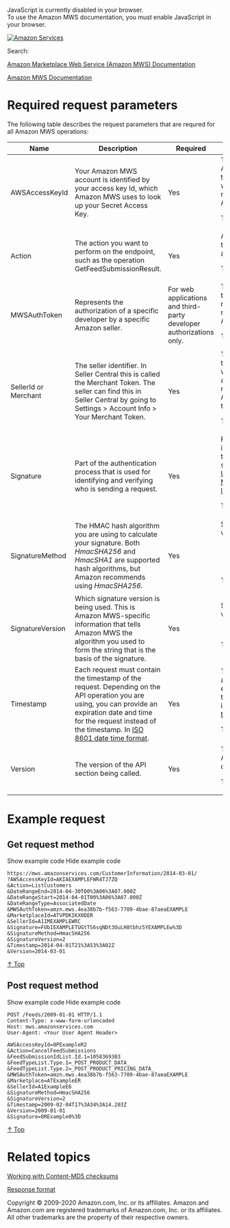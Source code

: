 <div id="MWSDX_noscript">

JavaScript is currently disabled in your browser.  
To use the Amazon MWS documentation, you must enable JavaScript in your
browser.

</div>

<div id="MWSDX_divtop">

[![Amazon
Services](https://images-na.ssl-images-amazon.com/images/G/08/mwsportal/fr_FR/amazonservices.gif "Amazon Services")](http://services.amazon.fr)

<div id="MWSDX_search">

<span id="MWSDX_searchlbl">Search:</span>

</div>

  
<span id="MWSDX_titlebar">[Amazon Marketplace Web Service (Amazon MWS)
Documentation](https://developer.amazonservices.fr/gp/mws/docs.html)</span>

</div>

<div id="MWSDX_divbottom">

<div id="MWSDX_divleft">

<div id="MWSDX_toc">

</div>

</div>

<div id="MWSDX_divright">

<div id="MWSDX_content">

<span id="MWSDX_breadcrumbs">[Amazon MWS
Documentation](https://developer.amazonservices.fr/gp/mws/docs.html)</span>

<div id="DG_RequiredRequestParameters" class="nested0">

# Required request parameters

<div class="body">

<div class="p">

The following table describes the request parameters that are requred
for all <span class="ph">Amazon MWS</span> operations:

<div class="tablenoborder">

<table class="table" data-cellpadding="4" data-cellspacing="0" data-summary="" data-frame="border" data-border="1" data-rules="all">
<colgroup>
<col style="width: 25%" />
<col style="width: 25%" />
<col style="width: 25%" />
<col style="width: 25%" />
</colgroup>
<thead class="thead" data-align="left">
<tr class="header row">
<th id="d9097e66" class="entry" data-valign="top" width="16.666666666666664%">Name</th>
<th id="d9097e69" class="entry" data-valign="top" width="33.33333333333333%">Description</th>
<th id="d9097e72" class="entry" data-valign="top" width="16.666666666666664%">Required</th>
<th id="d9097e75" class="entry" data-valign="top" width="33.33333333333333%">Valid values</th>
</tr>
</thead>
<tbody class="tbody">
<tr class="odd row">
<td class="entry" data-valign="top" width="16.666666666666664%" headers="d9097e66 "><span class="keyword parmname">AWSAccessKeyId</span></td>
<td class="entry" data-valign="top" width="33.33333333333333%" headers="d9097e69 ">Your <span class="ph">Amazon MWS</span> account is identified by your access key Id, which <span class="ph">Amazon MWS</span> uses to look up your Secret Access Key.</td>
<td class="entry center" data-valign="top" width="16.666666666666664%" headers="d9097e72 ">Yes</td>
<td class="entry" data-valign="top" width="33.33333333333333%" headers="d9097e75 ">The <span class="keyword parmname">AWSAccessKeyId</span> that you received when you registered for <span class="ph">Amazon MWS</span>.
<p><span class="ph">Type: xs:string</span></p></td>
</tr>
<tr class="even row">
<td class="entry" data-valign="top" width="16.666666666666664%" headers="d9097e66 "><span class="keyword parmname">Action</span></td>
<td class="entry" data-valign="top" width="33.33333333333333%" headers="d9097e69 ">The action you want to perform on the endpoint, such as the operation <span class="keyword apiname">GetFeedSubmissionResult</span>.</td>
<td class="entry center" data-valign="top" width="16.666666666666664%" headers="d9097e72 ">Yes</td>
<td class="entry" data-valign="top" width="33.33333333333333%" headers="d9097e75 ">Any valid action for the endpoint you are calling.
<p><span class="ph">Type: xs:string</span></p></td>
</tr>
<tr class="odd row">
<td class="entry" data-valign="top" width="16.666666666666664%" headers="d9097e66 "><span class="keyword parmname">MWSAuthToken</span></td>
<td class="entry" data-valign="top" width="33.33333333333333%" headers="d9097e69 ">Represents the authorization of a specific developer by a specific Amazon seller.</td>
<td class="entry center" data-valign="top" width="16.666666666666664%" headers="d9097e72 ">For web applications and third-party developer authorizations only.</td>
<td class="entry" data-valign="top" width="33.33333333333333%" headers="d9097e75 ">The authorization token that you received when you registered for <span class="ph">Amazon MWS</span>.
<p><span class="ph">Type: xs:string</span></p></td>
</tr>
<tr class="even row">
<td class="entry" data-valign="top" width="16.666666666666664%" headers="d9097e66 "><span class="keyword parmname">SellerId</span> or <span class="keyword parmname">Merchant</span></td>
<td class="entry" data-valign="top" width="33.33333333333333%" headers="d9097e69 ">The seller identifier. In Seller Central this is called the Merchant Token. The seller can find this in Seller Central by going to <span class="ph uicontrol">Settings</span> <span class="ph uicontrol">&gt;</span> <span class="ph uicontrol">Account Info</span> <span class="ph uicontrol">&gt;</span> <span class="ph uicontrol">Your Merchant Token</span>.</td>
<td class="entry center" data-valign="top" width="16.666666666666664%" headers="d9097e72 ">Yes</td>
<td class="entry" data-valign="top" width="33.33333333333333%" headers="d9097e75 ">The seller identifier that the seller used when they authorized you to make calls to <span class="ph">Amazon MWS</span> on their behalf.
<p><span class="ph">Type: xs:string</span></p></td>
</tr>
<tr class="odd row">
<td class="entry" data-valign="top" width="16.666666666666664%" headers="d9097e66 "><span class="keyword parmname">Signature</span></td>
<td class="entry" data-valign="top" width="33.33333333333333%" headers="d9097e69 ">Part of the authentication process that is used for identifying and verifying who is sending a request.</td>
<td class="entry center" data-valign="top" width="16.666666666666664%" headers="d9097e72 ">Yes</td>
<td class="entry" data-valign="top" width="33.33333333333333%" headers="d9097e75 ">For more information on how to calculate the signature, see <a href="DG_ClientLibraries.md" class="xref">Using the Amazon MWS client libraries</a>.
<p><span class="ph">Type: xs:string</span></p></td>
</tr>
<tr class="even row">
<td class="entry" data-valign="top" width="16.666666666666664%" headers="d9097e66 "><span class="keyword parmname">SignatureMethod</span></td>
<td class="entry" data-valign="top" width="33.33333333333333%" headers="d9097e69 ">The HMAC hash algorithm you are using to calculate your signature. Both <var class="keyword varname">HmacSHA256</var> and <var class="keyword varname">HmacSHA1</var> are supported hash algorithms, but Amazon recommends using <var class="keyword varname">HmacSHA256</var>.</td>
<td class="entry center" data-valign="top" width="16.666666666666664%" headers="d9097e72 ">Yes</td>
<td class="entry" data-valign="top" width="33.33333333333333%" headers="d9097e75 "><span class="keyword parmname">SignatureMethod</span> values:
<ul>
<li><var class="keyword varname">HmacSHA256</var> (recommended)</li>
<li><var class="keyword varname">HmacSHA1</var></li>
</ul>
<p><span class="ph">Type: xs:string</span></p></td>
</tr>
<tr class="odd row">
<td class="entry" data-valign="top" width="16.666666666666664%" headers="d9097e66 "><span class="keyword parmname">SignatureVersion</span></td>
<td class="entry" data-valign="top" width="33.33333333333333%" headers="d9097e69 ">Which signature version is being used. This is <span class="ph">Amazon MWS</span>-specific information that tells <span class="ph">Amazon MWS</span> the algorithm you used to form the string that is the basis of the signature.</td>
<td class="entry center" data-valign="top" width="16.666666666666664%" headers="d9097e72 ">Yes</td>
<td class="entry" data-valign="top" width="33.33333333333333%" headers="d9097e75 "><span class="keyword parmname">SignatureVersion</span> values:
<ul>
<li><var class="keyword varname">2</var></li>
</ul>
<p><span class="ph">Type: xs:string</span></p></td>
</tr>
<tr class="even row">
<td class="entry" data-valign="top" width="16.666666666666664%" headers="d9097e66 "><span class="keyword parmname">Timestamp</span></td>
<td class="entry" data-valign="top" width="33.33333333333333%" headers="d9097e69 ">Each request must contain the timestamp of the request. Depending on the API operation you are using, you can provide an expiration date and time for the request instead of the timestamp. In <span class="ph"><a href="../dev_guide/DG_ISO8601.md" class="xref">ISO 8601 date time format</a></span>.</td>
<td class="entry center" data-valign="top" width="16.666666666666664%" headers="d9097e72 ">Yes</td>
<td class="entry" data-valign="top" width="33.33333333333333%" headers="d9097e75 ">The current date and time or the expiration date and time for the request in <span class="ph"><a href="../dev_guide/DG_ISO8601.md" class="xref">ISO 8601 date time format</a></span>.
<p><span class="ph">Type: xs:dateTime</span></p></td>
</tr>
<tr class="odd row">
<td class="entry" data-valign="top" width="16.666666666666664%" headers="d9097e66 "><span class="keyword parmname">Version</span></td>
<td class="entry" data-valign="top" width="33.33333333333333%" headers="d9097e69 ">The version of the API section being called.</td>
<td class="entry center" data-valign="top" width="16.666666666666664%" headers="d9097e72 ">Yes</td>
<td class="entry" data-valign="top" width="33.33333333333333%" headers="d9097e75 ">The version of the API section being called.
<p><span class="ph">Type: xs:string</span></p></td>
</tr>
</tbody>
</table>

</div>

</div>

</div>

</div>

<div id="Examples" class="topic reference nested0">

# Example request

<div class="body refbody">

<div class="section">

## Get request method

<span class="ph expander"> <span class="keyword parmname xshow">Show
example code</span> <span class="keyword parmname xhide">Hide example
code</span> </span>

<div class="sectiondiv content">

``` pre
https://mws.amazonservices.com/CustomerInformation/2014-03-01/
?AWSAccessKeyId=AKIAEXAMPLEFWR4TJ7ZQ
&Action=ListCustomers
&DateRangeEnd=2014-04-30T00%3A06%3A07.000Z
&DateRangeStart=2014-04-01T00%3A06%3A07.000Z
&DateRangeType=AssociatedDate
&MWSAuthToken=amzn.mws.4ea38b7b-f563-7709-4bae-87aeaEXAMPLE
&MarketplaceId=ATVPDKIKX0DER
&SellerId=A1IMEXAMPLEWRC
&Signature=FUbIEXAMPLETUGtTS6sqNDt3OuLH8tbhz5YEXAMPLEw%3D
&SignatureMethod=HmacSHA256
&SignatureVersion=2
&Timestamp=2014-04-01T21%3A53%3A02Z
&Version=2014-03-01
```

<a href="#Examples" class="xref">↑ Top</a>

</div>

</div>

<div class="section">

## Post request method

<span class="ph expander"> <span class="keyword parmname xshow">Show
example code</span> <span class="keyword parmname xhide">Hide example
code</span> </span>

<div class="sectiondiv content">

``` pre
POST /Feeds/2009-01-01 HTTP/1.1
Content-Type: x-www-form-urlencoded
Host: mws.amazonservices.com
User-Agent: <Your User Agent Header>

AWSAccessKeyId=0PExampleR2
&Action=CancelFeedSubmissions
&FeedSubmissionIdList.Id.1=1058369303
&FeedTypeList.Type.1=_POST_PRODUCT_DATA_
&FeedTypeList.Type.2=_POST_PRODUCT_PRICING_DATA_
&MWSAuthToken=amzn.mws.4ea38b7b-f563-7709-4bae-87aeaEXAMPLE
&Marketplace=ATExampleER
&SellerId=A1ExampleE6
&SignatureMethod=HmacSHA256
&SignatureVersion=2
&Timestamp=2009-02-04T17%3A34%3A14.203Z
&Version=2009-01-01
&Signature=0RExample0%3D
```

<a href="#Examples" class="xref">↑ Top</a>

</div>

</div>

</div>

</div>

<div id="RelatedTopics" class="topic nested0">

# Related topics

<div class="body">

<a href="DG_MD5.md" class="xref">Working with Content-MD5 checksums</a>

<a href="../dev_guide/DG_ResponseFormat.md" class="xref">Response format</a>

</div>

</div>

<div id="MWSDX_footer">

Copyright © 2009-2020 Amazon.com, Inc. or its affiliates. Amazon and
Amazon.com are registered trademarks of Amazon.com, Inc. or its
affiliates. All other trademarks are the property of their respective
owners.

</div>

</div>

</div>

<div style="clear: both;">

</div>

</div>
